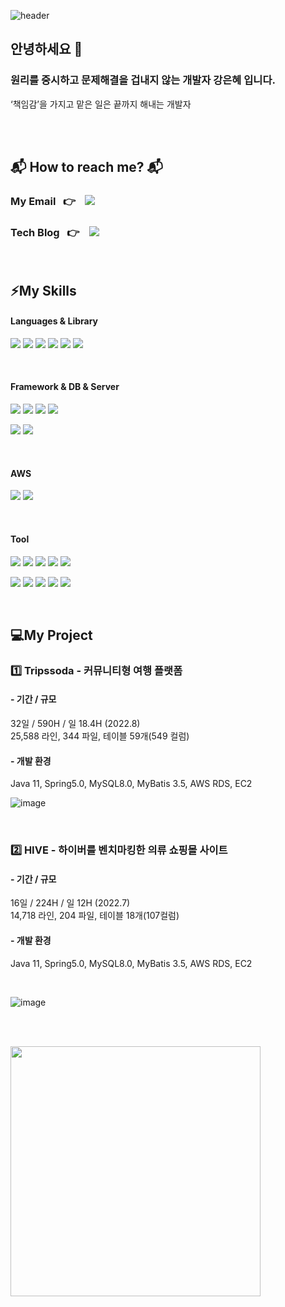 ![header](https://capsule-render.vercel.app/api?type=waving&color=auto&height=300&section=header&text=Renee%Kang&fontSize=90&animation=twinkling)


 ## 안녕하세요 👋
 ### 원리를 중시하고 문제해결을 겁내지 않는 개발자 강은혜 입니다.
 
‘책임감’을 가지고 맡은 일은 끝까지 해내는 개발자
 
<br/><br/>


  <h2>📬 How to reach me? 📬</h2>
    <h3>My Email &nbsp&nbsp👉 &nbsp&nbsp
    <a href="mailto:"reneedmsp@gmail.com">
    <img src="https://img.shields.io/badge/Gmail-d14836?style=flat-square&logo=Gmail&logoColor=white">
    </a></h3>
    <h3>Tech Blog &nbsp&nbsp👉 &nbsp&nbsp
    <a href="https://blog.naver.com/gracekang61">
    <img src="http://img.shields.io/badge/-Tech%20blog-black?style=flat-square&logo=github">
    </a></h3></br>




## ⚡My Skills
#### Languages & Library

<img src="https://img.shields.io/badge/java | 11-007396?style=for-the-badge&logo=java&logoColor=white"> <img src="https://img.shields.io/badge/javascript | ES6-F7DF1E?style=for-the-badge&logo=javascript&logoColor=black"> <img src="https://img.shields.io/badge/jquery | 1.1-0769AD?style=for-the-badge&logo=jquery&logoColor=black"> <img src="https://img.shields.io/badge/ajax-0B2C4A?style=for-the-badge&logo=ajax&logoColor=white"> <img src="https://img.shields.io/badge/html5-E34F26?style=for-the-badge&logo=html5&logoColor=white"> <img src="https://img.shields.io/badge/css3-1572B6?style=for-the-badge&logo=css3&logoColor=white"> 

<br>

#### Framework & DB & Server
<img src="https://img.shields.io/badge/Spring | 5.0.7-6DB33F?style=for-the-badge&logo=Spring&logoColor=white"> <img src="https://img.shields.io/badge/MyBatis | 3.5-26689A?style=for-the-badge&logo=&logoColor=white"> <img src="https://img.shields.io/badge/Spring Security | 5.0.7-6DB33F?style=for-the-badge&logo=Spring Security&logoColor=white"> <img src="https://img.shields.io/badge/Apache Tomcat | 9.0.52-C71A36?style=for-the-badge&logo=Apache Tomcat&logoColor=white">

<img src="https://img.shields.io/badge/MySQL | 8.0-4479A1?style=for-the-badge&logo=MySQL&logoColor=white">   <img src="https://img.shields.io/badge/Maven-C71A36?style=for-the-badge&logo=&logoColor=white"> 

<br>

#### AWS
<img src="https://img.shields.io/badge/Amazon EC2-FF9900?style=for-the-badge&logo=Amazon EC2&logoColor=white"> <img src="https://img.shields.io/badge/Amazon RDS-527FFF?style=for-the-badge&logo=Amazon RDS&logoColor=white"> 

<br>

#### Tool
<img src="https://img.shields.io/badge/GitHub-181717?style=for-the-badge&logo=GitHub&logoColor=white"> <img src="https://img.shields.io/badge/Git-F05032?style=for-the-badge&logo=Git&logoColor=white"> <img src="https://img.shields.io/badge/Visual Studio Code-007ACC?style=for-the-badge&logo=Visual Studio Code&logoColor=white"> <img src="https://img.shields.io/badge/ERD Cloud-0052CC?style=for-the-badge&logo=ERDCloud&logoColor=white">
<img src="https://img.shields.io/badge/Notion-F7DF1E?style=for-the-badge&logo=Notion&logoColor=black">

<img src="https://img.shields.io/badge/IntelliJ IDEA-000000?style=for-the-badge&logo=IntelliJ IDEA&logoColor=white"> <img src="https://img.shields.io/badge/Postman-FF6C37?style=for-the-badge&logo=Postman&logoColor=white"> <img src="https://img.shields.io/badge/Sourcetree-0052CC?style=for-the-badge&logo=Sourcetree&logoColor=white"> <img src="https://img.shields.io/badge/MySQL Workbench | 8.0-4479A1?style=for-the-badge&logo=MySQL&logoColor=white"> <img src="https://img.shields.io/badge/Figma-FF6C37?style=for-the-badge&logo=Postman&logoColor=white"> 



<br>

## 💻My Project

### 1️⃣ Tripssoda - 커뮤니티형 여행 플랫폼 
#### - 기간 / 규모 <br>
32일 / 590H / 일 18.4H (2022.8) <br>
25,588 라인, 344 파일, 테이블 59개(549 컬럼)

#### - 개발 환경 <br>
Java 11, Spring5.0, MySQL8.0, MyBatis 3.5, AWS RDS, EC2
<br>

![image](https://user-images.githubusercontent.com/100551394/189524555-56f464e8-035e-4242-8d7d-a69f11a6fdd5.png)

<br>


### 2️⃣ HIVE - 하이버를 벤치마킹한 의류 쇼핑몰 사이트
#### - 기간 / 규모 <br>
16일 / 224H / 일 12H (2022.7) <br>
14,718 라인, 204 파일, 테이블 18개(107컬럼)

#### - 개발 환경 <br>
Java 11, Spring5.0, MySQL8.0, MyBatis 3.5, AWS RDS, EC2

<br>


![image](https://user-images.githubusercontent.com/100551394/189524322-c8b84670-623c-47e0-8d2d-949ecf620100.png)





<br><br>



<tr >
 <td><td/>
 <td><p align="left">
  <img width="400" src="https://github-readme-stats.vercel.app/api?username=Renee&show_icons=true&theme=merko" /></p>
   <td/>
<tr/>
<br/>




<!--
![Renee's GitHub stats](https://github-readme-stats.vercel.app/api?username=Renee&show_icons=true&theme=merko)


```
Java, HTML, CSS, JavaScript, Jquery

Spring 5.x, MyBatis 3.5 

MySQL, Oracle

AWS EC2, RDS, Apache Tomcat

IntelliJ, STS, Visual Studio Code, ERD Cloud, SQL Developer, Workbench, Figma

Git, GitHub, Notion

```


> JAVA
```java
public static void main(String[] args){
      System.out.println("Hello, my world");
}
```
<br/>

>PYTHON
```Python

def hello():
    print('Hello, world!')
hello()

```





https://excited-hyun.tistory.com/132


* html/css/javascript
* java
* jsp
* spring
* -->

<!--
**ReneeKang/ReneeKang** is a ✨ _special_ ✨ repository because its `README.md` (this file) appears on your GitHub profile.

Here are some ideas to get you started:

- 🔭 I’m currently working on ...
- 🌱 I’m currently learning ...
- 👯 I’m looking to collaborate on ...
- 🤔 I’m looking for help with ...
- 💬 Ask me about ...
- 📫 How to reach me: ...
- 😄 Pronouns: ...
- ⚡ Fun fact: ...
-->
